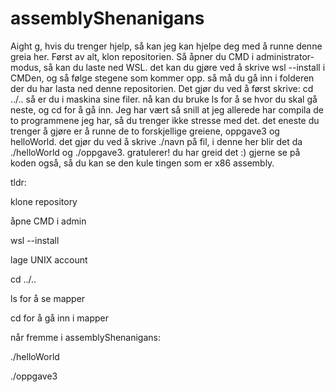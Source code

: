 # assemblyShenanigans


Aight g, hvis du trenger hjelp,
så kan jeg kan hjelpe deg med å runne denne greia her.
Først av alt, klon repositorien.
Så åpner du CMD i administrator-modus,
så kan du laste ned WSL. det kan du gjøre ved å skrive wsl --install i CMDen, og så følge stegene som kommer opp.
så må du gå inn i folderen der du har lasta ned denne repositorien.
Det gjør du ved å først skrive: 
cd ../..
så er du i maskina sine filer.
nå kan du bruke ls for å se hvor du skal gå neste, og cd for å gå inn. 
Jeg har vært så snill at jeg allerede har compila de to programmene jeg har, så du trenger ikke stresse med det.
det eneste du trenger å gjøre er å runne de to forskjellige greiene, oppgave3 og helloWorld.
det gjør du ved å skrive ./navn på fil, i denne her blir det da ./helloWorld og ./oppgave3.
gratulerer! du har greid det :)
gjerne se på koden også, så du kan se den kule tingen som er x86 assembly.


tldr: 

klone repository

åpne CMD i admin

wsl --install

lage UNIX account

cd ../..

ls for å se mapper

cd for å gå inn i mapper

når fremme i assemblyShenanigans:

./helloWorld

./oppgave3
